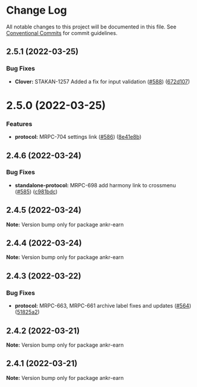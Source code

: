 # Change Log

All notable changes to this project will be documented in this file.
See [Conventional Commits](https://conventionalcommits.org) for commit guidelines.

## 2.5.1 (2022-03-25)


### Bug Fixes

* **Clover:** STAKAN-1257 Added a fix for input validation ([#588](https://github.com/Ankr-network/ankr-web/issues/588)) ([672d107](https://github.com/Ankr-network/ankr-web/commit/672d10730e5e91e868c29b8ce43d5ecaf41a0d82))





# 2.5.0 (2022-03-25)


### Features

* **protocol:** MRPC-704 settings link ([#586](https://github.com/Ankr-network/ankr-web/issues/586)) ([8e41e8b](https://github.com/Ankr-network/ankr-web/commit/8e41e8bde7bc77fe8850b5db82740ee61bfe3dd6))





## 2.4.6 (2022-03-24)


### Bug Fixes

* **standalone-protocol:** MRPC-698 add harmony link to crossmenu ([#585](https://github.com/Ankr-network/ankr-web/issues/585)) ([c981bdc](https://github.com/Ankr-network/ankr-web/commit/c981bdc8b299b27040fd01b4bd82d2baf2eba1fb))





## 2.4.5 (2022-03-24)

**Note:** Version bump only for package ankr-earn





## 2.4.4 (2022-03-24)

**Note:** Version bump only for package ankr-earn





## 2.4.3 (2022-03-22)


### Bug Fixes

* **protocol:** MRPC-663, MRPC-661 archive label fixes and updates ([#564](https://github.com/Ankr-network/ankr-web/issues/564)) ([51825a2](https://github.com/Ankr-network/ankr-web/commit/51825a22fe08cf403ff8f3d8833f98bba5cead19))





## 2.4.2 (2022-03-21)

**Note:** Version bump only for package ankr-earn





## 2.4.1 (2022-03-21)

**Note:** Version bump only for package ankr-earn
